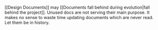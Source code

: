 [[Design Documents]] may [[Documents fall behind during evolution|fall behind the project]]. Unused docs  are not serving their main purpose. It makes no sense to waste time updating documents which are never read. Let them be in history.
